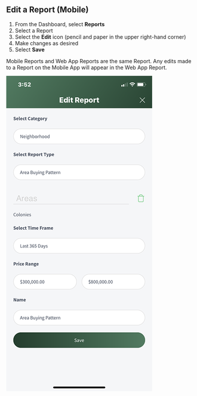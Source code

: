 ## Edit a Report (Mobile)
1. From the Dashboard, select **Reports**
2. Select a Report
3. Select the **Edit** icon (pencil and paper in the upper right-hand corner)
4. Make changes as desired
5. Select **Save**

Mobile Reports and Web App Reports are the same Report. Any edits made to a Report on the Mobile App will appear in the Web App Report.

![mobile_create_report](../images/reda_mobile_edit_report.PNG)
